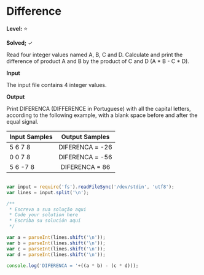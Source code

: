 # Difference 

**Level:** :star:

**Solved;** ✓


<p> Read four integer values named A, B, C and D. Calculate and print the difference of product A and B by the product of C and D (A * B - C * D). </p>

**Input**

<p>
The input file contains 4 integer values.</p>


**Output**

<p>
Print DIFERENCA (DIFFERENCE in Portuguese) with all the capital letters, according to the following example, with a blank space before and after the equal signal. </p>

|Input Samples|	Output Samples|
|:--|:--:|
|5 6 7 8| DIFERENCA = -26 |
|0 0 7 8| DIFERENCA = -56 |
| 5 6 -7 8| DIFERENCA = 86 |


```javascript

var input = require('fs').readFileSync('/dev/stdin', 'utf8');
var lines = input.split('\n');

/**
 * Escreva a sua solução aqui
 * Code your solution here
 * Escriba su solución aquí
 */

var a = parseInt(lines.shift('\n'));
var b = parseInt(lines.shift('\n'));
var c = parseInt(lines.shift('\n'));
var d = parseInt(lines.shift('\n'));

console.log('DIFERENCA = '+((a * b) - (c * d)));


```

